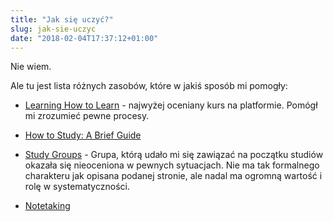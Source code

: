 ```yaml
---
title: "Jak się uczyć?"
slug: jak-sie-uczyc
date: "2018-02-04T17:37:12+01:00"
---
```

Nie wiem. 

Ale tu jest lista różnych zasobów, które w jakiś sposób mi pomogły:

- [Learning How to Learn](https://www.coursera.org/learn/learning-how-to-learn/home/welcome) - najwyżej oceniany kurs na platformie. Pomógł mi zrozumieć pewne procesy.
- [How to Study: A Brief Guide](https://www.cse.buffalo.edu//~rapaport/howtostudy.html)
- [Study Groups](https://www.how-to-study.com/study-skills-articles/study-groups.asp) - Grupa, którą udało mi się zawiązać na początku studiów okazała się nieoceniona w pewnych sytuacjach. Nie ma tak formalnego charakteru jak opisana podanej stronie, ale nadal ma ogromną wartość i rolę w systematyczności.

- [Notetaking](https://students.dartmouth.edu/academic-skills/learning-resources/learning-strategies/notetaking)
